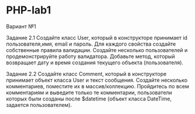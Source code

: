 # PHP-lab1
Вариант №1

Задание 2.1
Создайте класс User, который в конструкторе принимает id пользователя,имя, email и пароль. Для каждого свойства создайте собственные правила валидации. Создайте несколько пользователей и продемонстрируйте работу валидатора. Добавьте метод, который возвращает дату и время создания текущего объекта (пользователя).

Задание 2.2
Создайте класс Comment, который в конструкторе принимает объект класса User и текст сообщения. Создайте несколько комментариев, поместите их в массив/коллекцию. Пройдитесь по всем комментариям и выведите только те комментарии, пользователи которых были созданы после $datetime (объект класса DateTime, задается пользователем).
